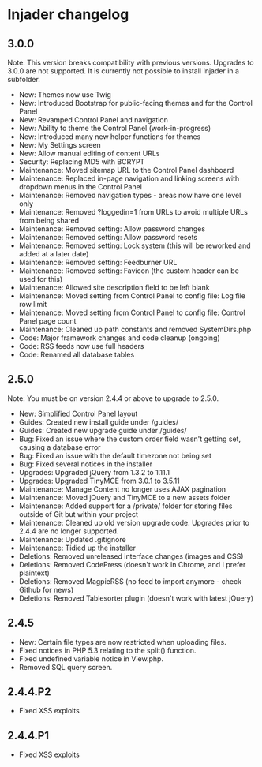 # Injader changelog

## 3.0.0

Note:
This version breaks compatibility with previous versions.
Upgrades to 3.0.0 are not supported.
It is currently not possible to install Injader in a subfolder.

* New: Themes now use Twig
* New: Introduced Bootstrap for public-facing themes and for the Control Panel
* New: Revamped Control Panel and navigation
* New: Ability to theme the Control Panel (work-in-progress)
* New: Introduced many new helper functions for themes
* New: My Settings screen
* New: Allow manual editing of content URLs
* Security: Replacing MD5 with BCRYPT
* Maintenance: Moved sitemap URL to the Control Panel dashboard
* Maintenance: Replaced in-page navigation and linking screens with dropdown menus in the Control Panel
* Maintenance: Removed navigation types - areas now have one level only
* Maintenance: Removed ?loggedin=1 from URLs to avoid multiple URLs from being shared
* Maintenance: Removed setting: Allow password changes
* Maintenance: Removed setting: Allow password resets
* Maintenance: Removed setting: Lock system (this will be reworked and added at a later date)
* Maintenance: Removed setting: Feedburner URL
* Maintenance: Removed setting: Favicon (the custom header can be used for this)
* Maintenance: Allowed site description field to be left blank
* Maintenance: Moved setting from Control Panel to config file: Log file row limit
* Maintenance: Moved setting from Control Panel to config file: Control Panel page count
* Maintenance: Cleaned up path constants and removed SystemDirs.php
* Code: Major framework changes and code cleanup (ongoing)
* Code: RSS feeds now use full headers
* Code: Renamed all database tables

## 2.5.0

Note: You must be on version 2.4.4 or above to upgrade to 2.5.0.

* New: Simplified Control Panel layout
* Guides: Created new install guide under /guides/
* Guides: Created new upgrade guide under /guides/
* Bug: Fixed an issue where the custom order field wasn't getting set, causing a database error
* Bug: Fixed an issue with the default timezone not being set
* Bug: Fixed several notices in the installer
* Upgrades: Upgraded jQuery from 1.3.2 to 1.11.1
* Upgrades: Upgraded TinyMCE from 3.0.1 to 3.5.11
* Maintenance: Manage Content no longer uses AJAX pagination
* Maintenance: Moved jQuery and TinyMCE to a new assets folder
* Maintenance: Added support for a /private/ folder for storing files outside of Git but within your project
* Maintenance: Cleaned up old version upgrade code. Upgrades prior to 2.4.4 are no longer supported.
* Maintenance: Updated .gitignore
* Maintenance: Tidied up the installer
* Deletions: Removed unreleased interface changes (images and CSS)
* Deletions: Removed CodePress (doesn't work in Chrome, and I prefer plaintext)
* Deletions: Removed MagpieRSS (no feed to import anymore - check Github for news)
* Deletions: Removed Tablesorter plugin (doesn't work with latest jQuery)

## 2.4.5

* New: Certain file types are now restricted when uploading files.
* Fixed notices in PHP 5.3 relating to the split() function.
* Fixed undefined variable notice in View.php.
* Removed SQL query screen.

## 2.4.4.P2

* Fixed XSS exploits

## 2.4.4.P1

* Fixed XSS exploits
